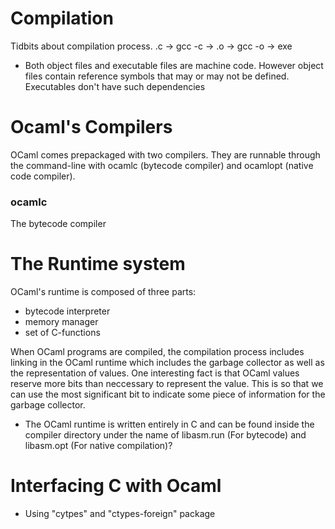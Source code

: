 # Compilation
Tidbits about compilation process. .c -> gcc -c -> .o -> gcc -o -> exe
- Both object files and executable files are machine code. However object files contain reference symbols that may or may not be defined. Executables don't have such dependencies

# Ocaml's Compilers
OCaml comes prepackaged with two compilers. They are runnable through the command-line with ocamlc (bytecode compiler) and ocamlopt (native code compiler).

### ocamlc
The bytecode compiler

# The Runtime system
OCaml's runtime is composed of three parts:
- bytecode interpreter
- memory manager
- set of C-functions

When OCaml programs are compiled, the compilation process includes linking in the OCaml runtime which includes the garbage collector as well as the representation of values. One interesting fact is that OCaml values reserve more bits than neccessary to represent the value. This is so that we can use the most significant bit to indicate some piece of information for the garbage collector.

- The OCaml runtime is written entirely in C and can be found inside the compiler directory under the name of libasm.run (For bytecode) and libasm.opt (For native compilation)?


# Interfacing C with Ocaml
- Using "cytpes" and "ctypes-foreign" package